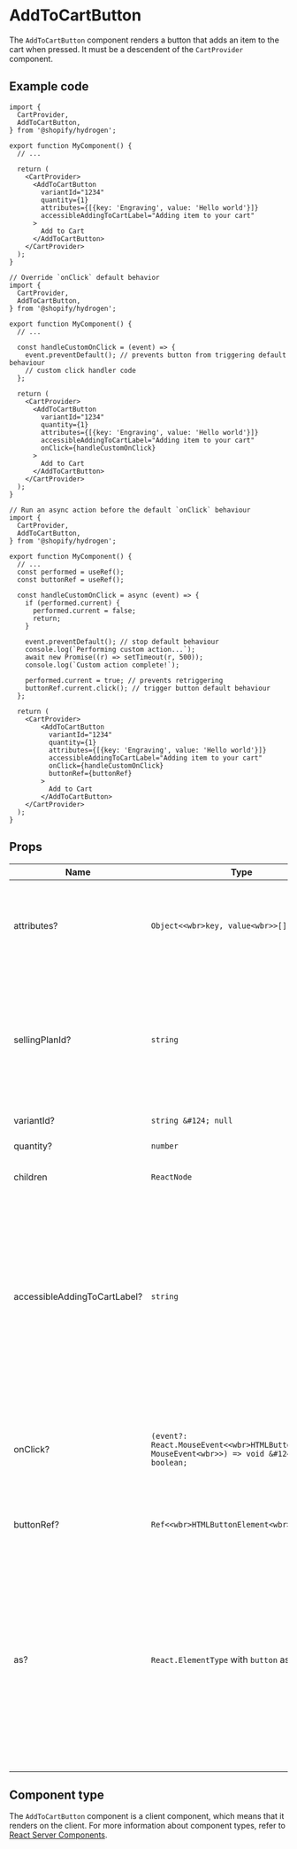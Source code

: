 # AddToCartButton


The `AddToCartButton` component renders a button that adds an item to the cart when pressed.
It must be a descendent of the `CartProvider` component.

## Example code

```tsx
import {
  CartProvider,
  AddToCartButton,
} from '@shopify/hydrogen';

export function MyComponent() {
  // ...

  return (
    <CartProvider>
      <AddToCartButton
        variantId="1234"
        quantity={1}
        attributes={[{key: 'Engraving', value: 'Hello world'}]}
        accessibleAddingToCartLabel="Adding item to your cart"
      >
        Add to Cart
      </AddToCartButton>
    </CartProvider>
  );
}
```

```tsx
// Override `onClick` default behavior
import {
  CartProvider,
  AddToCartButton,
} from '@shopify/hydrogen';

export function MyComponent() {
  // ...

  const handleCustomOnClick = (event) => {
    event.preventDefault(); // prevents button from triggering default behaviour
    // custom click handler code
  };

  return (
    <CartProvider>
      <AddToCartButton
        variantId="1234"
        quantity={1}
        attributes={[{key: 'Engraving', value: 'Hello world'}]}
        accessibleAddingToCartLabel="Adding item to your cart"
        onClick={handleCustomOnClick}
      >
        Add to Cart
      </AddToCartButton>
    </CartProvider>
  );
}
```

```tsx
// Run an async action before the default `onClick` behaviour
import {
  CartProvider,
  AddToCartButton,
} from '@shopify/hydrogen';

export function MyComponent() {
  // ...
  const performed = useRef();
  const buttonRef = useRef();

  const handleCustomOnClick = async (event) => {
    if (performed.current) {
      performed.current = false;
      return;
    }

    event.preventDefault(); // stop default behaviour
    console.log(`Performing custom action...`);
    await new Promise((r) => setTimeout(r, 500));
    console.log(`Custom action complete!`);

    performed.current = true; // prevents retriggering
    buttonRef.current.click(); // trigger button default behaviour
  };

  return (
    <CartProvider>
        <AddToCartButton
          variantId="1234"
          quantity={1}
          attributes={[{key: 'Engraving', value: 'Hello world'}]}
          accessibleAddingToCartLabel="Adding item to your cart"
          onClick={handleCustomOnClick}
          buttonRef={buttonRef}
        >
          Add to Cart
        </AddToCartButton>
    </CartProvider>
  );
}
```

## Props

| Name                         | Type                                                                                                     | Description                                                                                                                                                                                      |
| ---------------------------- | -------------------------------------------------------------------------------------------------------- | ------------------------------------------------------------------------------------------------------------------------------------------------------------------------------------------------ |
| attributes?                  | `Object<<wbr>key, value<wbr>>[]`                                                              | An array of cart line attributes that belong to the item being added to the cart.                                                                                                                |
| sellingPlanId?                |`string`                                                                                      | The selling plan ID of the subscription product variant. A [selling plan](/apps/subscriptions/selling-plans) represents how a product can be sold and purchased.
| variantId?                   | `string &#124; null`                                                                          | The ID of the variant.                                                                                                                                                                           |
| quantity?                    | `number`                                                                                      | The item quantity.                                                                                                                                                                               |
| children                     | `ReactNode`                                                                                   | Any ReactNode elements.                                                                                                                                                                          |
| accessibleAddingToCartLabel? | `string`                                                                                      | The text that's announced by the screen reader when the item is being added to the cart. Used for accessibility purposes only and not displayed on the page.                                     |
| onClick?                     | `(event?: React.MouseEvent<<wbr>HTMLButtonElement, MouseEvent<wbr>>) => void &#124; boolean;` | A click event handler. Default behaviour triggers the click event, unless prevented.                                                                                                             |
| buttonRef?                   | `Ref<<wbr>HTMLButtonElement<wbr>> `                                                           | A reference to the underlying button.                                                                                                                                                            |
| as?                          | `React.ElementType` with `button` as default                                                  | Provides a React element or component to render as the underlying button. <br />For accessibility compliance, use either a `button` element or a component that renders an underlying button. |

## Component type

The `AddToCartButton` component is a client component, which means that it renders on the client. For more information about component types, refer to [React Server Components](https://shopify.dev/custom-storefronts/hydrogen/react-server-components).
